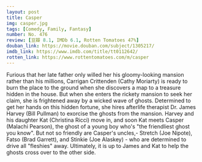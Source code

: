```yaml
---
layout: post 
title: Casper
img: casper.jpg
tags: [Comedy, Family, Fantasy]
number: No. 476
review: [豆瓣 8.1, IMDb 6.1, Rotten Tomatoes 47%]
douban_link: https://movie.douban.com/subject/1305217/
imdb_link: https://www.imdb.com/title/tt0112642/
rotten_link: https://www.rottentomatoes.com/m/casper
---
```


Furious that her late father only willed her his gloomy-looking mansion rather than his millions, Carrigan Crittenden (Cathy Moriarty) is ready to burn the place to the ground when she discovers a map to a treasure hidden in the house. But when she enters the rickety mansion to seek her claim, she is frightened away by a wicked wave of ghosts. Determined to get her hands on this hidden fortune, she hires afterlife therapist Dr. James Harvey (Bill Pullman) to exorcise the ghosts from the mansion. Harvey and his daughter Kat (Christina Ricci) move in, and soon Kat meets Casper (Malachi Pearson), the ghost of a young boy who's "the friendliest ghost you know". But not so friendly are Casper's uncles,- Stretch (Joe Nipote), Fatso (Brad Garrett), and Stinkie (Joe Alaskey) - who are determined to drive all "fleshies" away. Ultimately, it is up to James and Kat to help the ghosts cross over to the other side.